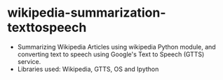 # wikipedia-summarization-texttospeech

- Summarizing Wikipedia Articles using wikipedia Python module, and converting text to speech using Google's Text to Speech (GTTS) service.
- Libraries used: Wikipedia, GTTS, OS and Ipython
